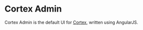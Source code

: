 Cortex Admin
============
Cortex Admin is the default UI for [Cortex], written using AngularJS.

[Cortex]: https://gitsum.careerbuilder.com/talent-solutions/cortex-framework 